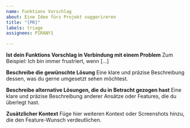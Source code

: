 ```yaml
---
name: Funktions Vorschlag
about: Eine Idee fürs Projekt suggerireren
title: "[PR]"
labels: triage
assignees: PIRANY1

---
```


**Ist dein Funktions Vorschlag in Verbindung mit einem Problem**
Zum Beispiel: Ich bin immer frustriert, wenn [...]

**Beschreibe die gewünschte Lösung**
Eine klare und präzise Beschreibung dessen, was du gerne umgesetzt sehen möchtest.

**Beschreibe alternative Lösungen, die du in Betracht gezogen hast**
Eine klare und präzise Beschreibung anderer Ansätze oder Features, die du überlegt hast.

**Zusätzlicher Kontext**
Füge hier weiteren Kontext oder Screenshots hinzu, die den Feature-Wunsch verdeutlichen.

